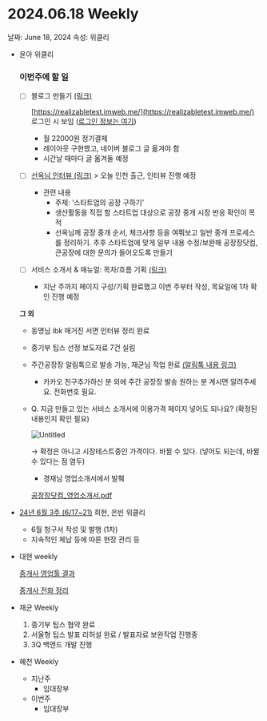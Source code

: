 # 2024.06.18 Weekly

날짜: June 18, 2024
속성: 위클리

- 윤아 위클리
    
    ### 이번주에 할 일
    
    - [ ]  블로그 만들기 [(링크)](https://www.notion.so/2406-5522ef12e79a479c98fd8498284ec4d9?pvs=21)
        
        [https://realizabletest.imweb.me/](https://realizabletest.imweb.me/) 로그인 시 보임 ([로그인 정보는 여기](https://www.notion.so/0e85776d08334cdcbd3f1f3a295a35e9?pvs=21))
        
        - 월 22000원 정기결제
        - 레이아웃 구현했고, 네이버 블로그 글 옮겨야 함
        - 시간날 때마다 글 옮겨둘 예정
    - [ ]  [선옥님 인터뷰 (링크)](https://www.notion.so/24-d588ad38a89b4ab39e358391a4e528d3?pvs=21) > 오늘 인천 출근, 인터뷰 진행 예정
        - 관련 내용
            - 주제: ‘스타트업의 공장 구하기’
            - 생산활동을 직접 할 스타트업 대상으로 공장 중개 시장 반응 확인이 목적
            - 선옥님께 공장 중개 순서, 체크사항 등을 여쭤보고 일반 중개 프로세스를 정리하기. 추후 스타트업에 맞게 일부 내용 수정/보완해 공장장닷컴, 큰공장에 대한 문의가 들어오도록 만들기
    - [ ]  서비스 소개서 & 매뉴얼: 목차/흐름 기획 [(링크)](https://www.notion.so/24-6-10-c7de055b085a427a8f5cae9c8f7abbee?pvs=21)
        - 지난 주까지 페이지 구성/기획 완료했고 이번 주부터 작성, 목요일에 1차 확인 진행 예정
    
    **그 외**
    
    - 동명님 ibk 매거진 서면 인터뷰 정리 완료
    - 중기부 팁스 선정 보도자료 7건 실림
    - 주간공장장 알림톡으로 발송 가능, 재균님 작업 완료 [(알림톡 내용 링크)](https://docs.google.com/spreadsheets/d/1bhGtcTRbCoZgHbmKvLZVZOSMaZSR6qhfkYtBdWSOs2g/edit#gid=1436216763)
        - 카카오 친구추가하신 분 외에 주간 공장장 발송 원하는 분 계시면 알려주세요. 전화번호 필요.
    - Q. 지금 만들고 있는 서비스 소개서에 이용가격 페이지 넣어도 되나요? (확정된 내용인지 확인 필요)
        
        ![Untitled](Untitled.png)
        
        → 확정은 아니고 시장테스트중인 가격이다. 바뀔 수 있다. (넣어도 되는데, 바뀔 수 있다는 점 염두)
        
        - 경재님 영업소개서에서 발췌
        
        [공장장닷컴_영업소개서.pdf](%25E1%2584%2580%25E1%2585%25A9%25E1%2586%25BC%25E1%2584%258C%25E1%2585%25A1%25E1%2586%25BC%25E1%2584%258C%25E1%2585%25A1%25E1%2586%25BC%25E1%2584%2583%25E1%2585%25A1%25E1%2586%25BA%25E1%2584%258F%25E1%2585%25A5%25E1%2586%25B7_%25E1%2584%258B%25E1%2585%25A7%25E1%2586%25BC%25E1%2584%258B%25E1%2585%25A5%25E1%2586%25B8%25E1%2584%2589%25E1%2585%25A9%25E1%2584%2580%25E1%2585%25A2%25E1%2584%2589%25E1%2585%25A5.pdf)
        
    
- [24년 6월 3주 (6/17~21)](https://www.notion.so/24-6-3-6-17-21-3389dd8ce8794ea7a20cb9581dfca477?pvs=21) 희현, 은빈 위클리
    - 6월 청구서 작성 및 발행 (1차)
    - 지속적인 체납 등에 따른 현장 관리 등
- 대현 weekly
    
    [중개사 영업툴 결과](https://www.notion.so/d113d8097db046bbb38b137798e304da?pvs=21) 
    
    [중개사 전화 정리](https://www.notion.so/e3a351f5ab8a4e8e8e2ae30bcecdab95?pvs=21) 
    
- 재균 Weekly
    1. 중기부 팁스 협약 완료
    2. 서울형 팁스 발표 리허설 완료 / 발표자료 보완작업 진행중
    3. 3Q 백엔드 개발 진행
- 혜천 Weekly
    - 지난주
        - 임대장부
    - 이번주
        - 임대장부